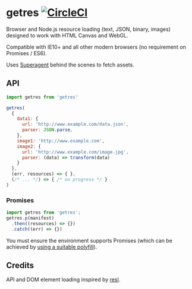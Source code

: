 # getres [![CircleCI](https://circleci.com/gh/WebSeed/getres.svg?style=svg)](https://circleci.com/gh/WebSeed/getres)

Browser and Node.js resource loading (text, JSON, binary, images) designed to work with HTML Canvas and WebGL.

Compatible with IE10+ and all other modern browsers (no requirement on Promises / ES6).

Uses [Superagent](https://github.com/visionmedia/superagent) behind the scenes to fetch assets.

## API

```js
import getres from 'getres'

getres(
  {
    data1: {
      url: 'http://www.example.com/data.json',
      parser: JSON.parse,
    },
    image1: 'http://www.example.com',
    image2: {
      url: 'http://www.example.com/image.jpg',
      parser: (data) => transform(data)
    }
  },
  (err, resources) => { },
  (/* ... */) => { /* on progress */ }
)
```

### Promises

```js
import getres from 'getres';
getres.p(manifest)
  .then((resources) => {})
  .catch((err) => {})
```

You must ensure the environment supports Promises (which can be achieved by [using a suitable polyfill](https://github.com/stefanpenner/es6-promise)).

## Credits

API and DOM element loading inspired by [resl](https://github.com/mikolalysenko/resl).

